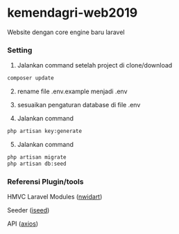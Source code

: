 # kemendagri-web2019

Website dengan core engine baru laravel




### Setting 

1. Jalankan command setelah project di clone/download
```sh
composer update
```

2. rename file .env.example menjadi .env
3. sesuaikan pengaturan database di file .env

4. Jalankan command
```sh
php artisan key:generate
```



5. Jalankan command
```sh
php artisan migrate
php artisan db:seed
```


### Referensi Plugin/tools

HMVC Laravel Modules ([nwidart](https://nwidart.com/laravel-modules/v4/advanced-tools/artisan-commands))

Seeder ([iseed](https://github.com/orangehill/iseed))


API ([axios](https://github.com/axios/axios))
